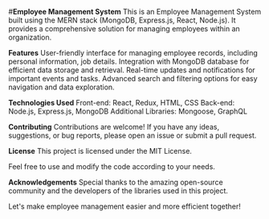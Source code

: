 #**Employee Management System**
This is an Employee Management System built using the MERN stack (MongoDB, Express.js, React, Node.js). It provides a comprehensive solution for managing employees within an organization.

**Features**
User-friendly interface for managing employee records, including personal information, job details.
Integration with MongoDB database for efficient data storage and retrieval.
Real-time updates and notifications for important events and tasks.
Advanced search and filtering options for easy navigation and data exploration.


**Technologies Used**
Front-end: React, Redux, HTML, CSS
Back-end: Node.js, Express.js, MongoDB
Additional Libraries: Mongoose, GraphQL

**Contributing**
Contributions are welcome! If you have any ideas, suggestions, or bug reports, please open an issue or submit a pull request.

**License**
This project is licensed under the MIT License.

Feel free to use and modify the code according to your needs.

**Acknowledgements**
Special thanks to the amazing open-source community and the developers of the libraries used in this project.

Let's make employee management easier and more efficient together!
